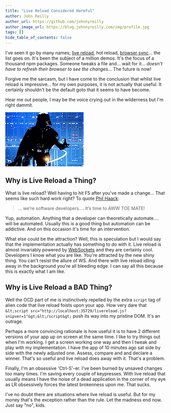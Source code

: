 ```yaml
---
title: "Live Reload Considered Harmful"
author: John Reilly
author_url: https://github.com/johnnyreilly
author_image_url: https://blog.johnnyreilly.com/img/profile.jpg
tags: []
hide_table_of_contents: false
---
```

I've seen it go by many names; [live reload](http://livereload.com/), hot reload, [browser sync](https://browsersync.io/)... the list goes on. It's been the subject of a million demos. It's the focus of a thousand npm packages. Someone tweaks a file and... wait for it... *doesn't have to refresh their browser to see the changes*... The future is now!

 Forgive me the sarcasm, but I have come to the conclusion that whilst live reload is impressive... for my own purposes, it is not actually that useful. It certainly shouldn't be the default goto that it seems to have become.

Hear me out people, I may be the voice crying out in the wilderness but I'm right dammit.

![](../static/blog/2015-12-20-live-reload-considered-harmful/tumblr_mxjpcobvcg...6_r2_250-4abb938.gif)

## Why is Live Reload a Thing?

What is live reload? Well having to hit F5 after you've made a change... That seems like such hard work right? To quote [Phil Haack](http://haacked.com/archive/2011/12/13/better-git-with-powershell.aspx/):

> ... we’re software developers.... It’s time to AWW TOE MATE!

Yup, automation. Anything that a developer can theoretically automate.... will be automated. Usually this is a good thing but automation can be addictive. And on this occasion it's time for an intervention.

What else could be the attraction? Well, this is speculation but I would say that the implementation actually has something to do with it. Live reload is almost invariably powered by [WebSockets](https://en.wikipedia.org/wiki/WebSocket) and they are certainly cool. Developers I know what you are like. You're attracted by the new shiny thing. You can't resist the allure of WS. And there with live reload idling away in the background you're all bleeding edge. I can say all this because this is exactly what I am like.

## Why is Live Reload a BAD Thing?

Well the OCD part of me is instinctively repelled by the extra `script` tag of alien code that live reload foists upon your app. How very dare that `&lt;script src="http://localhost:35729/livereload.js?snipver=1"&gt;&lt;/script&gt;` push its way into my pristine DOM. It's an outrage.

Perhaps a more convincing rationale is how useful it is to have 2 different versions of your app up on screen at the same time. I like to try things out when I'm working. I get a screen working one way and then I tweak and play with my implementation. I have the app of 10 minutes ago sat side by side with the newly adjusted one. Assess, compare and and declare a winner. That's so useful and live reload does away with it. That's a problem.

Finally, I'm an obsessive 'Ctrl-S'-er. I've been burned by unsaved changes too many times. I'm saving every couple of keypresses. With live reload that usually means I have the noise of a dead application in the corner of my eye as LR obsessively forces the latest brokenness upon me. That sucks.

I've no doubt there are situations where live reload is useful. But for my money that's the exception rather than the rule. Let the madness end now. Just say "no", kids.


